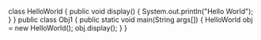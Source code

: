 class HelloWorld
{
public void display()
{
System.out.println("Hello World");
}
}
public class Obj1
{
public static void main(String args[])
{
HelloWorld obj = new HelloWorld();
obj.display();
}
}
